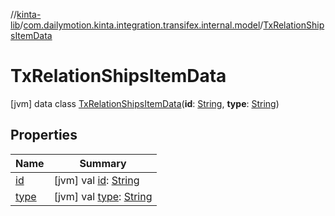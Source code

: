 //[kinta-lib](../../../index.md)/[com.dailymotion.kinta.integration.transifex.internal.model](../index.md)/[TxRelationShipsItemData](index.md)



# TxRelationShipsItemData  
 [jvm] data class [TxRelationShipsItemData](index.md)(**id**: [String](https://kotlinlang.org/api/latest/jvm/stdlib/kotlin/-string/index.html), **type**: [String](https://kotlinlang.org/api/latest/jvm/stdlib/kotlin/-string/index.html))   


## Properties  
  
|  Name |  Summary | 
|---|---|
| <a name="com.dailymotion.kinta.integration.transifex.internal.model/TxRelationShipsItemData/id/#/PointingToDeclaration/"></a>[id](id.md)| <a name="com.dailymotion.kinta.integration.transifex.internal.model/TxRelationShipsItemData/id/#/PointingToDeclaration/"></a> [jvm] val [id](id.md): [String](https://kotlinlang.org/api/latest/jvm/stdlib/kotlin/-string/index.html)   <br>|
| <a name="com.dailymotion.kinta.integration.transifex.internal.model/TxRelationShipsItemData/type/#/PointingToDeclaration/"></a>[type](type.md)| <a name="com.dailymotion.kinta.integration.transifex.internal.model/TxRelationShipsItemData/type/#/PointingToDeclaration/"></a> [jvm] val [type](type.md): [String](https://kotlinlang.org/api/latest/jvm/stdlib/kotlin/-string/index.html)   <br>|

